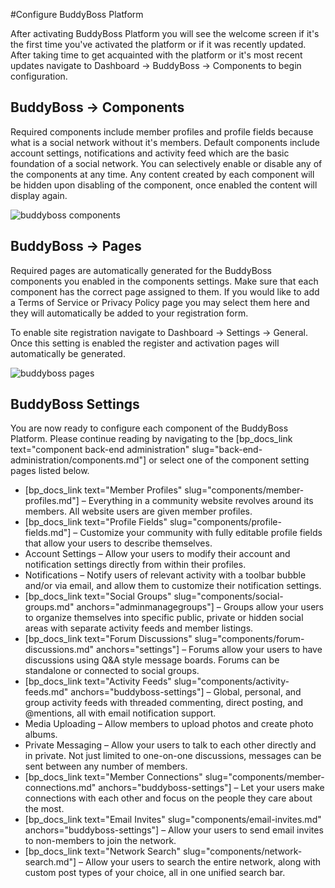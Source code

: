 #Configure BuddyBoss Platform

After activating BuddyBoss Platform you will see the welcome screen if it's the first time you've activated the platform or if it was recently updated. After taking time to get acquainted with the platform or it's most recent updates navigate to Dashboard -> BuddyBoss -> Components to begin configuration.

BuddyBoss -> Components<a name="buddyBoss-components"></a>
-----------------------

Required components include member profiles and profile fields because what is a social network without it's members. Default components include account settings, notifications and activity feed which are the basic foundation of a social network. You can selectively enable or disable any of the components at any time. Any content created by each component will be hidden upon disabling of the component, once enabled the content will display again.

![buddyboss components](https://www.dropbox.com/s/up7nelhsp3tpzwm/buddybosscomponents.jpg?raw=1)

BuddyBoss -> Pages<a name="buddyBoss-pages"></a>
------------------

Required pages are automatically generated for the BuddyBoss components you enabled in the components settings. Make sure that each component has the correct page assigned to them. If you would like to add a Terms of Service or Privacy Policy page you may select them here and they will automatically be added to your registration form.

To enable site registration navigate to Dashboard -> Settings -> General. Once this setting is enabled the register and activation pages will automatically be generated.

![buddyboss pages](https://www.dropbox.com/s/339spmktem2mfdg/buddybosspages.jpg?raw=1)

BuddyBoss Settings<a name="buddyboss-settings"></a>
------------------

You are now ready to configure each component of the BuddyBoss Platform. Please continue reading by navigating to the [bp_docs_link text="component back-end administration" slug="back-end-administration/components.md"] or select one of the component setting pages listed below.

*   [bp_docs_link text="Member Profiles" slug="components/member-profiles.md"] – Everything in a community website revolves around its members. All website users are given member profiles.
*   [bp_docs_link text="Profile Fields" slug="components/profile-fields.md"] – Customize your community with fully editable profile fields that allow your users to describe themselves.
*   Account Settings – Allow your users to modify their account and notification settings directly from within their profiles.
*   Notifications – Notify users of relevant activity with a toolbar bubble and/or via email, and allow them to customize their notification settings.
*   [bp_docs_link text="Social Groups" slug="components/social-groups.md" anchors="adminmanagegroups"] – Groups allow your users to organize themselves into specific public, private or hidden social areas with separate activity feeds and member listings.
*   [bp_docs_link text="Forum Discussions" slug="components/forum-discussions.md" anchors="settings"] – Forums allow your users to have discussions using Q&A style message boards. Forums can be standalone or connected to social groups.
*   [bp_docs_link text="Activity Feeds" slug="components/activity-feeds.md" anchors="buddyboss-settings"] – Global, personal, and group activity feeds with threaded commenting, direct posting, and @mentions, all with email notification support.
*   Media Uploading – Allow members to upload photos and create photo albums.
*   Private Messaging – Allow your users to talk to each other directly and in private. Not just limited to one-on-one discussions, messages can be sent between any number of members.
*   [bp_docs_link text="Member Connections" slug="components/member-connections.md" anchors="buddyboss-settings"] – Let your users make connections with each other and focus on the people they care about the most.
*   [bp_docs_link text="Email Invites" slug="components/email-invites.md" anchors="buddyboss-settings"] – Allow your users to send email invites to non-members to join the network.
*   [bp_docs_link text="Network Search" slug="components/network-search.md"] – Allow your users to search the entire network, along with custom post types of your choice, all in one unified search bar.